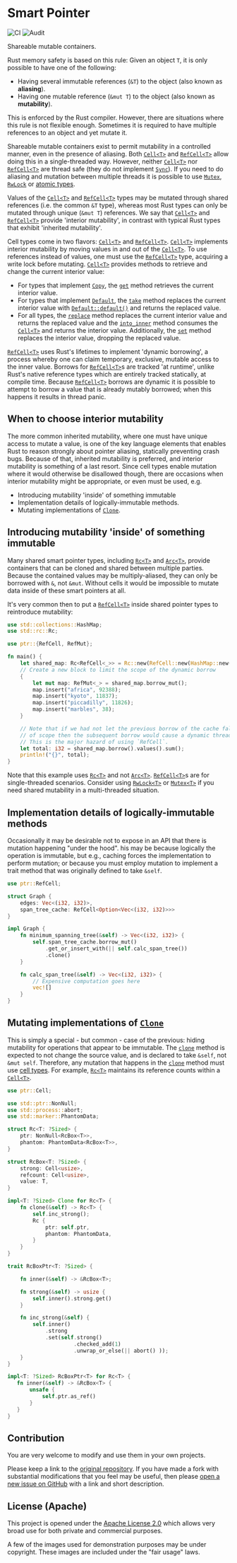 <!--
 Copyright 2020 Victor I. Afolabi

 Licensed under the Apache License, Version 2.0 (the "License");
 you may not use this file except in compliance with the License.
 You may obtain a copy of the License at

     http://www.apache.org/licenses/LICENSE-2.0

 Unless required by applicable law or agreed to in writing, software
 distributed under the License is distributed on an "AS IS" BASIS,
 WITHOUT WARRANTIES OR CONDITIONS OF ANY KIND, either express or implied.
 See the License for the specific language governing permissions and
 limitations under the License.
-->

# Smart Pointer

![CI](https://github.com/victor-iyi/smart-pointer/workflows/CI/badge.svg)
![Audit](https://github.com/victor-iyi/smart-pointer/workflows/Audit/badge.svg)

Shareable mutable containers.

Rust memory safety is based on this rule: Given an object `T`, it is only possible to have one of the following:

- Having several immutable references (`&T`) to the object (also known as **aliasing**).
- Having one mutable reference (`&mut T`) to the object (also known as **mutability**).

This is enforced by the Rust compiler. However, there are situations where this rule is not flexible enough.
Sometimes it is required to have multiple references to an object and yet mutate it.

Shareable mutable containers exist to permit mutability in a controlled manner, even in the presence of aliasing.
Both [`Cell<T>`][`Cell`] and [`RefCell<T>`][`RefCell`] allow doing this in a single-threaded way.
However, neither [`Cell<T>`][`Cell`] nor [`RefCell<T>`][`RefCell`]
are thread safe (they do not implement [`Sync`]). If you need to do aliasing and mutation between multiple threads it is
possible to use [`Mutex`], [`RwLock`] or [atomic types][atomic].

Values of the [`Cell<T>`][`Cell`] and [`RefCell<T>`][`RefCell`] types may be mutated through shared references (i.e. the common `&T` type),
whereas most Rust types can only be mutated through unique (`&mut T`) references. We say that [`Cell<T>`][`Cell`] and [`RefCell<T>`][`RefCell`]
provide 'interior mutability', in contrast with typical Rust types that exhibit 'inherited mutability'.

Cell types come in two flavors: [`Cell<T>`][`Cell`] and [`RefCell<T>`][`RefCell`]. [`Cell<T>`][`Cell`] implements interior mutability by moving values in and out of the [`Cell<T>`][`Cell`].
To use references instead of values, one must use the [`RefCell<T>`][`RefCell`] type, acquiring a write lock before mutating.
[`Cell<T>`][`Cell`] provides methods to retrieve and change the current interior value:

- For types that implement [`Copy`], the [`get`] method retrieves the current interior value.
- For types that implement [`Default`], the [`take`] method replaces the current interior value with [`Default::default()`][`default`] and returns the replaced value.
- For all types, the [`replace`] method replaces the current interior value and returns the replaced value and the [`into_inner`] method consumes the [`Cell<T>`][`Cell`] and returns the interior value.
Additionally, the [`set`] method replaces the interior value, dropping the replaced value.

[`RefCell<T>`][`RefCell`] uses Rust's lifetimes to implement 'dynamic borrowing', a process whereby one can claim temporary, exclusive, mutable access to the inner value.
Borrows for [`RefCell<T>`][`RefCell`]s are tracked 'at runtime', unlike Rust's native reference types which are entirely tracked statically, at compile time.
Because [`RefCell<T>`][`RefCell`] borrows are dynamic it is possible to attempt to borrow a value that is already mutably borrowed; when this happens it results in thread panic.

## When to choose interior mutability

The more common inherited mutability, where one must have unique access to mutate a value, is one of the key language elements that enables Rust to reason strongly about pointer aliasing, statically preventing crash bugs. Because of that, inherited mutability is preferred, and interior mutability is something of a last resort. Since cell types enable mutation where it would otherwise be disallowed though, there are occasions when interior mutability might be appropriate, or even must be used, e.g.

- Introducing mutability 'inside' of something immutable
- Implementation details of logically-immutable methods.
- Mutating implementations of [`Clone`].

## Introducing mutability 'inside' of something immutable

Many shared smart pointer types, including [`Rc<T>`][`Rc`] and [`Arc<T>`][`Arc`], provide containers that can be cloned and shared between multiple parties.
Because the contained values may be multiply-aliased, they can only be borrowed with `&`, not `&mut`.
Without cells it would be impossible to mutate data inside of these smart pointers at all.

It's very common then to put a [`RefCell<T>`][`RefCell`] inside shared pointer types to reintroduce mutability:

```rust
use std::collections::HashMap;
use std::rc::Rc;

use ptr::{RefCell, RefMut};

fn main() {
    let shared_map: Rc<RefCell<_>> = Rc::new(RefCell::new(HashMap::new()));
    // Create a new block to limit the scope of the dynamic borrow
    {
        let mut map: RefMut<_> = shared_map.borrow_mut();
        map.insert("africa", 92388);
        map.insert("kyoto", 11837);
        map.insert("piccadilly", 11826);
        map.insert("marbles", 38);
    }

    // Note that if we had not let the previous borrow of the cache fall out
    // of scope then the subsequent borrow would cause a dynamic thread panic.
    // This is the major hazard of using `RefCell`.
    let total: i32 = shared_map.borrow().values().sum();
    println!("{}", total);
}
```

Note that this example uses [`Rc<T>`][`Rc`] and not [`Arc<T>`][`Arc`]. [`RefCell<T>`][`RefCell`]s are for single-threaded scenarios.
Consider using [`RwLock<T>`][`RwLock`] or [`Mutex<T>`][`Mutex`] if you need shared mutability in a multi-threaded situation.

## Implementation details of logically-immutable methods

Occasionally it may be desirable not to expose in an API that there is mutation happening "under the hood".
his may be because logically the operation is immutable, but e.g., caching forces the implementation to perform mutation;
or because you must employ mutation to implement a trait method that was originally defined to take `&self`.

```rust
use ptr::RefCell;

struct Graph {
    edges: Vec<(i32, i32)>,
    span_tree_cache: RefCell<Option<Vec<(i32, i32)>>>
}

impl Graph {
    fn minimum_spanning_tree(&self) -> Vec<(i32, i32)> {
        self.span_tree_cache.borrow_mut()
            .get_or_insert_with(|| self.calc_span_tree())
            .clone()
    }

    fn calc_span_tree(&self) -> Vec<(i32, i32)> {
        // Expensive computation goes here
        vec![]
    }
}
```


## Mutating implementations of [`Clone`]

This is simply a special - but common - case of the previous: hiding mutability for operations that appear to be immutable.
The [`clone`] method is expected to not change the source value, and is declared to take `&self`, not `&mut self`.
Therefore, any mutation that happens in the [`clone`] method must use [cell types][cells].
For example, [`Rc<T>`][`Rc`] maintains its reference counts within a [`Cell<T>`][`Cell`].

```rust
use ptr::Cell;

use std::ptr::NonNull;
use std::process::abort;
use std::marker::PhantomData;

struct Rc<T: ?Sized> {
    ptr: NonNull<RcBox<T>>,
    phantom: PhantomData<RcBox<T>>,
}

struct RcBox<T: ?Sized> {
    strong: Cell<usize>,
    refcount: Cell<usize>,
    value: T,
}

impl<T: ?Sized> Clone for Rc<T> {
    fn clone(&self) -> Rc<T> {
        self.inc_strong();
        Rc {
            ptr: self.ptr,
            phantom: PhantomData,
        }
    }
}

trait RcBoxPtr<T: ?Sized> {

    fn inner(&self) -> &RcBox<T>;

    fn strong(&self) -> usize {
        self.inner().strong.get()
    }

    fn inc_strong(&self) {
        self.inner()
            .strong
            .set(self.strong()
                     .checked_add(1)
                     .unwrap_or_else(|| abort() ));
    }
}

impl<T: ?Sized> RcBoxPtr<T> for Rc<T> {
   fn inner(&self) -> &RcBox<T> {
       unsafe {
           self.ptr.as_ref()
       }
   }
}
```

[`RefCell`]: crate::refcell::RefCell
[`Cell`]: crate::cell::Cell
[cells]: crate::cell
[`Rc`]: crate::rc::Rc
[`get`]: crate::cell::Cell::get
[`set`]: crate::cell::Cell::set
[`take`]: crate::cell::Cell::take
[`replace`]: crate::cell::Cell::replace
[`into_inner`]: crate::cell::Cell::into_inner
[`Default`]: std::default::Default
[`default`]: std::default::Default::default
[`Clone`]: std::clone::Clone
[`clone`]: std::clone::Clone::clone
[`Copy`]: std::marker::Copy
[`Sync`]: std::marker::Sync
[`Mutex`]: std::sync::Mutex
[`RwLock`]: std::sync::RwLock
[`Arc`]: std::sync::Arc
[atomic]: std::sync::atomic

## Contribution

You are very welcome to modify and use them in your own projects.

Please keep a link to the [original repository](https://github.com/victor-iyi/smart-pointer). If you have made a fork with substantial modifications that you feel may be useful, then please [open a new issue on GitHub](https://github.com/victor-iyi/smart-pointer/issues) with a link and short description.

## License (Apache)

This project is opened under the [Apache License 2.0](./LICENSE) which allows very broad use for both private and commercial purposes.

A few of the images used for demonstration purposes may be under copyright. These images are included under the "fair usage" laws.
